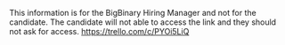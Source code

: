 This information is for the BigBinary Hiring Manager and not for the candidate. 
The candidate will not able to access the link and they should not ask for access.
https://trello.com/c/PYOi5LiQ
